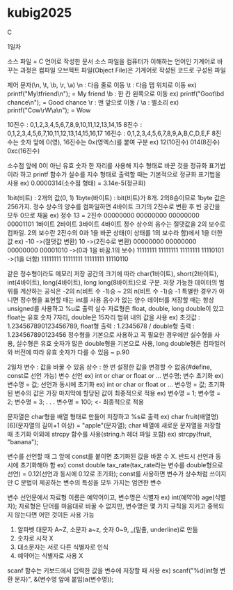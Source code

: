 # kubig2025

C

1일차

소스 파일 = C 언어로 작성한 문서
소스 파일을 컴퓨터가 이해하는 언어인 기계어로 바꾸는 과정은 컴파일
오브젝트 파일(Object File)은 기계어로 작성된 코드로 구성된 파일

제어 문자(\n, \t, \b, \r, \a)
\n : 다음 줄로 이동
\t : 다음 탭 위치로 이동 ex) printf("My\tfriend\n"); = My      friend
\b : 한 칸 왼쪽으로 이동 ex) printf("Goot\bd chance\n"); = Good chance
\r : 맨 앞으로 이동 /  \a : 벨소리 ex) printf("Cow\rW\a\n"); = Wow

10진수 : 0,1,2,3,4,5,6,7,8,9,10,11,12,13,14,15
8진수 : 0,1,2,3,4,5,6,7,10,11,12,13,14,15,16,17
16진수 : 0,1,2,3,4,5,6,7,8,9,A,B,C,D,E,F
8진수는 숫자 앞에 0(영), 16진수는 0x(영엑스)를 붙여 구분 ex) 12(10진수)      014(8진수)      0xc(16진수) 

소수점 앞에 0이 아닌 유효 숫자 한 자리를 사용해 지수 형태로 바꾼 것을 정규화 표기법이라 하고 printf 함수가 실수를 지수 형태로 출력할 때는 기본적으로 정규화 표기법을 사용 ex) 0.0000314(소수점 형태) = 3.14e-5(정규화)

1bit(비트) : 2개의 값(0, 1)
1byte(바이트) : bit(비트)가 8개. 2의8승이므로 1byte 값은 256가지.
정수 상수의 양수를 컴파일하면 4바이트 크기의 2진수로 변환 후 빈 공간을 모두 0으로 채움 ex) 정수 13 = 2진수 00000000 00000000 00000000 00001101
                                                                                                        1바이트   2바이트   3바이트  4바이트
정수 상수의 음수는 절댓값을 2의 보수로 컴파일. 2의 보수란 2진수의 0과 1을 바꾼 상태(이 상태를 1의 보수라 함)에서 1을 더한 값
ex) -10 ->(절댓값 변환) 10 ->(2진수로 변환) 00000000 00000000 00000000 00001010 ->(0과 1을 바꿈.1의 보수) 11111111 11111111 11111111 11110101 ->(1을 더함) 11111111 11111111 11111111 11110110

같은 정수형이라도 메모리 저장 공간의 크기에 따라 char(1바이트), short(2바이트), int(4바이트), long(4바이트), long long(8바이트)으로 구분. 저장 가능한 데이터의 범위를 계산하는 공식은 -2의 n(비트 수 -1)승 ~ 2의 n(비트 수 -1)승 -1
특별한 경우가 아니면 정수형을 표현할 때는 int를 사용
음수가 없는 양수 데이터를 저장할 때는 항상 unsigned를 사용하고 %u로 출력
실수 자료형은 float, double, long double이 있고 float는 유효 숫자 7자리, double은 15자리 범위 내의 값을 사용 ex) 초깃값 : 1.234567890123456789, float형 출력 : 1.2345678 / double형 출력 : 1.234567890123456
정수형을 기본으로 사용하고 꼭 필요한 경우에만 실수형을 사용, 실수형은 유효 숫자가 많은 double형을 기본으로 사용, long double형은 컴파일러와 버전에 따라 유효 숫자가 다를 수 있음 ~ p.90

2일차
변수 : 값을 바꿀 수 있음
상수 : 한 번 설정한 값을 변경할 수 없음(#define, const로 선언 가능)
변수 선언 ex) int or char or float or ... 변수명;
변수 초기화 ex) 변수명 = 값;
선언과 동시에 초기화 ex) int or char or float or ... 변수명 = 값;
초기화 된 변수의 값은 가장 마지막에 할당된 값이 최종적으로 적용
ex) 변수명 = 1;
    변수명 = 2;
    변수명 = 3;
        .
        .
        .
    변수명 = 100; <- 최종적으로 적용

문자열은 char형을 배열 형태로 만들어 저장하고 %s로 출력 ex) char fruit(배열명)[6](문자열의 길이+1 이상) = "apple"(문자열);
char 배열에 새로운 문자열을 저장할 때 초기화 이외에 strcpy 함수를 사용(string.h 헤더 파일 포함) ex) strcpy(fruit, "banana");

변수를 선언할 때 그 앞에 const를 붙이면 초기화된 값을 바꿀 수 X. 반드시 선언과 동시에 초기화해야 함 ex) const double tax_rate(tax_rate라는 변수를 double형으로 선언) = 0.12(선언과 동시에 0.12로 초기화);
const를 사용하면 변수가 상수처럼 쓰이지만 C 문법이 제공하는 변수의 특성을 모두 가지는 엄연한 변수

변수 선언문에서 자료형 이름은 예약어이고, 변수명은 식별자 ex) int(예약어) age(식별자);
자료형은 단어를 마음대로 바꿀 수 없지만, 변수명은 몇 가지 규칙을 지키고 중복되지 않는다면 어떤 것이든 사용 가능
1. 알파벳 대문자 A~Z, 소문자 a~z, 숫자 0~9, _(밑줄, underline)로 만듦
2. 숫자로 시작 X
3. 대소문자는 서로 다른 식별자로 인식
4. 예약어는 식별자로 사용 X

scanf 함수는 키보드에서 입력한 값을 변수에 저장할 때 사용 ex) scanf("%d(int형 변환 문자)", &(변수명 앞에 붙임)a(변수명));